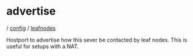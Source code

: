 # advertise

/ [config](reference/server-config/index.md) / [leafnodes](reference/server-config/config/leafnodes/index.md) 

Hostport to advertise how this sever be contacted
by leaf nodes. This is useful for setups with a NAT.

